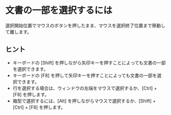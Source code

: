 # 文書の一部を選択するには

選択開始位置でマウスのボタンを押したまま、マウスを選択終了位置まで移動して離します。

## ヒント

- キーボードの \[Shift\] を押しながら矢印キーを押すことによっても文書の一部を選択できます。
- キーボードの \[F8\] を押して矢印キーを押すことによっても文書の一部を選択できます。
- 行を選択する場合は、ウィンドウの左端をマウスで選択するか、\[Ctrl\] + \[F8\] を押します。
- 箱型で選択するには、\[Alt\] を押しながらマウスで選択するか、\[Shift\] + \[Ctrl\] + \[F8\] を押します。